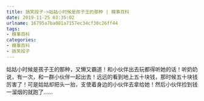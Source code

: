 ```yaml
---
title: 搞笑段子->姑姑小时候是孩子王的那种 | 糗事百科
date: 2019-11-25 03:35:02
urlname: 16795a7ba081a7157ec34cf30c26ff44
tags: 
- 糗事百科
categories:
- 糗事百科
- 搞笑段子
---
```

姑姑小时候是孩子王的那种，又懒又霸道！和小伙伴出去玩都得听她的话！听奶奶说，有一次，和一群小伙伴一起出去！远远的看到地上五十块钱，那时候五十块钱厉害了！可是姑姑却把头一抬，支使着身边的小伙伴去拿给她！然后小伙伴捡到钱一溜烟的就跑了……


